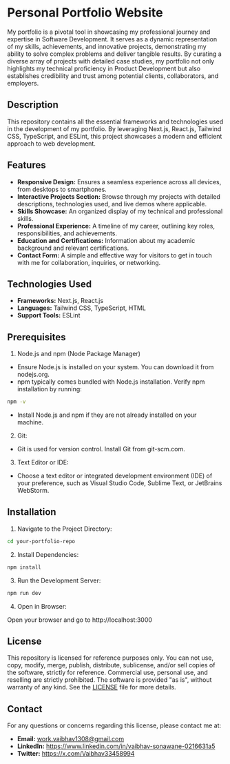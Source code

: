 # Personal Portfolio Website
My portfolio is a pivotal tool in showcasing my professional journey and expertise in Software Development. It serves as a dynamic representation of my skills, achievements, and innovative projects, demonstrating my ability to solve complex problems and deliver tangible results. By curating a diverse array of projects with detailed case studies, my portfolio not only highlights my technical proficiency in Product Development but also establishes credibility and trust among potential clients, collaborators, and employers.

## Description

This repository contains all the essential frameworks and technologies used in the development of my portfolio. By leveraging Next.js, React.js, Tailwind CSS, TypeScript, and ESLint, this project showcases a modern and efficient approach to web development.
## Features

- **Responsive Design:** Ensures a seamless experience across all devices, from desktops to smartphones.
- **Interactive Projects Section:** Browse through my projects with detailed descriptions, technologies used, and live demos where applicable.
- **Skills Showcase:** An organized display of my technical and professional skills.
- **Professional Experience:** A timeline of my career, outlining key roles, responsibilities, and achievements.
- **Education and Certifications:** Information about my academic background and relevant certifications.
- **Contact Form:** A simple and effective way for visitors to get in touch with me for collaboration, inquiries, or networking.

## Technologies Used

- **Frameworks:** Next.js, React.js
- **Languages:** Tailwind CSS, TypeScript, HTML
- **Support Tools:** ESLint
## Prerequisites

1. Node.js and npm (Node Package Manager)

- Ensure Node.js is installed on your system. You can download it from nodejs.org.
- npm typically comes bundled with Node.js installation. Verify npm installation by running:
```bash
npm -v
```
- Install Node.js and npm if they are not already installed on your machine.

2. Git:

- Git is used for version control. Install Git from git-scm.com.

3. Text Editor or IDE:

- Choose a text editor or integrated development environment (IDE) of your preference, such as Visual Studio Code, Sublime Text, or JetBrains WebStorm.

## Installation
1. Navigate to the Project Directory:

```bash
cd your-portfolio-repo
```

2. Install Dependencies:
```bash
npm install
```

3. Run the Development Server:
```bash
npm run dev
```

4. Open in Browser:

Open your browser and go to http://localhost:3000

## License

This repository is licensed for reference purposes only. You can not use, copy, modify, merge, publish, distribute, sublicense, and/or sell copies of the software, strictly for reference. Commercial use, personal use, and reselling are strictly prohibited. The software is provided "as is", without warranty of any kind. See the [LICENSE](license.md) file for more details.

## Contact

For any questions or concerns regarding this license, please contact me at:

- **Email:** work.vaibhav1308@gmail.com
- **LinkedIn:** https://www.linkedin.com/in/vaibhav-sonawane-0216631a5
- **Twitter:** https://x.com/Vaibhav33458994
